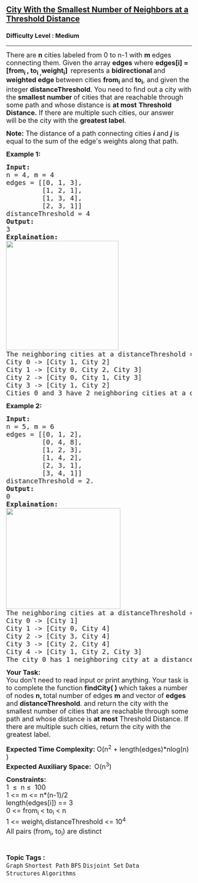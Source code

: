 <h2><a href="https://www.geeksforgeeks.org/problems/city-with-the-smallest-number-of-neighbors-at-a-threshold-distance/1">City With the Smallest Number of Neighbors at a Threshold Distance</a></h2><h3>Difficulty Level : Medium</h3><hr><div class="problems_problem_content__Xm_eO" element-id="303"><p element-id="302"><span style="font-size: 18px;" element-id="301">There are <strong element-id="300">n</strong> cities labeled from 0 to n-1 with <strong element-id="299">m </strong>edges connecting them. Given the array <strong element-id="298">edges</strong>&nbsp;where <strong element-id="297">edges[i] = [from<sub element-id="296">i&nbsp;</sub>, to<sub element-id="295">i ,</sub>weight<sub element-id="294">i</sub>]<sub element-id="293">&nbsp;</sub></strong>&nbsp;represents a <strong element-id="292">bidirectional </strong>and <strong element-id="291">weighted edge </strong>between cities <strong element-id="290">from<sub element-id="289">i</sub>&nbsp;</strong>and <strong element-id="288">to<sub element-id="287">i</sub></strong>, and given the integer <strong element-id="286">distanceThreshold</strong>. You need to find out a city with the <strong element-id="285">smallest number </strong>of cities that are reachable through some path and whose distance is&nbsp;<strong element-id="284">at most</strong>&nbsp;<strong element-id="283">Threshold Distance.</strong>&nbsp;If there are multiple such cities, our answer will&nbsp;be the city with the <strong element-id="282">greatest label</strong>.</span></p>
<p element-id="281"><span style="font-size: 18px;" element-id="280"><strong element-id="279">Note:</strong> The distance of a path connecting cities <em element-id="278"><strong element-id="277">i</strong></em>&nbsp;and&nbsp;<em element-id="276"><strong element-id="275">j</strong></em> is equal to the sum of the edge's weights along that path.</span></p>
<p element-id="274"><strong element-id="273"><span style="font-size: 18px;" element-id="272">Example 1:</span></strong></p>
<pre element-id="271"><strong element-id="270"><span style="font-size: 18px;" element-id="269">Input:</span></strong>
<span style="font-size: 18px;" element-id="268">n = 4, m = 4</span>
<span style="font-size: 18px;" element-id="267">edges = [[0, 1, 3],<br element-id="266">         [1, 2, 1], <br element-id="265">         [1, 3, 4],  <br element-id="264">         [2, 3, 1]]</span>
<span style="font-size: 18px;" element-id="263">distanceThreshold = 4</span>
<strong element-id="262"><span style="font-size: 18px;" element-id="261">Output:<br element-id="260"></span></strong><span style="font-size: 18px;" element-id="259">3</span>
<strong element-id="258"><span style="font-size: 18px;" element-id="257">Explaination:<br element-id="256"><img src="https://media.geeksforgeeks.org/img-practice/PROD/addEditProblem/711146/Web/Other/db9aa4c2-8a65-4b18-b6ad-7034096be600_1684840736.png" width="305" height="296" element-id="255"><br element-id="254"></span></strong><span style="font-size: 18px;" element-id="253">The neighboring cities at a distanceThreshold = 4 for each city are:
City 0 -&gt; [City 1, City 2]&nbsp;
City 1 -&gt; [City 0, City 2, City 3]&nbsp;
City 2 -&gt; [City 0, City 1, City 3]&nbsp;
City 3 -&gt; [City 1, City 2]&nbsp;
Cities 0 and 3 have 2 neighboring cities at a distanceThreshold = 4, but we have to return city 3 since it has the greatest number.</span>
</pre>
<p element-id="252"><strong element-id="251"><span style="font-size: 18px;" element-id="250">Example 2:</span></strong></p>
<pre element-id="249"><strong element-id="248"><span style="font-size: 18px;" element-id="247">Input:&nbsp;</span></strong><span style="font-size: 18px;" element-id="246"><span style="font-size: 18px;" element-id="245"><br element-id="244">n = 5, m = 6<br element-id="243">edges = [[0, 1, 2],
         [0, 4, 8],<br element-id="242">         [1, 2, 3], <br element-id="241">         [1, 4, 2], <br element-id="240">         [2, 3, 1],<br element-id="239">         [3, 4, 1]]<br element-id="238">distanceThreshold = 2.<br element-id="237"></span></span><span style="font-size: 18px;" element-id="236"><strong style="font-size: 18px;" element-id="235">Output:<br element-id="234"></strong><span style="font-size: 18px;" element-id="233">0<br element-id="232"></span><strong style="font-size: 18px;" element-id="231">Explaination:<br element-id="230"><img src="https://media.geeksforgeeks.org/img-practice/prod/addEditProblem/711146/Web/Other/blobid0_1709737447.png" width="310" height="273" element-id="229"></strong><br element-id="228"><span style="font-size: 18px;" element-id="227">The neighboring cities at a distanceThreshold = 2 for each city are:
City 0 -&gt; [City 1] 
City 1 -&gt; [City 0, City 4] 
City 2 -&gt; [City 3, City 4] 
City 3 -&gt; [City 2, City 4]
City 4 -&gt; [City 1, City 2, City 3] 
The city 0 has 1 neighboring city at a distanceThreshold = 2.<br element-id="226"></span></span></pre>
<p element-id="225"><strong element-id="224"><span style="font-size: 18px;" element-id="223">Your Task:</span></strong><br element-id="222"><span style="font-size: 18px;" element-id="221">You don't need to read input or print anything. Your task is to complete the function&nbsp;<strong element-id="220">findCity( )&nbsp;</strong>which takes a number of nodes <strong element-id="219">n, </strong>total number of edges <strong element-id="218">m</strong>&nbsp;and vector of <strong element-id="217">edges</strong> and <strong element-id="216">distanceThreshold</strong>. and return the city with the smallest number of cities that are reachable through some path and whose distance is <strong element-id="215">at most</strong> Threshold Distance. If there are multiple such cities, return the city with the greatest label.</span></p>
<p element-id="214"><span style="font-size: 18px;" element-id="213"><strong element-id="212">Expected Time Complexity:&nbsp;</strong>O(n<sup element-id="211">2</sup> + length(edges)*nlog(n) )</span><br element-id="210"><span style="font-size: 18px;" element-id="209"><strong element-id="208">Expected Auxiliary Space:&nbsp;&nbsp;</strong>O(n<sup element-id="207">3</sup>)</span></p>
<p element-id="206"><span style="font-size: 18px;" element-id="205"><strong element-id="204">Constraints:</strong><br element-id="203">1&nbsp; ≤&nbsp; n ≤&nbsp; 100<br element-id="202">1 &lt;= m &lt;= n*(n-1)/2<br element-id="201">length(edges[i]) == 3<br element-id="200">0 &lt;= from<sub element-id="199">i&nbsp;</sub>&lt; to<sub element-id="198">i</sub>&nbsp;&lt; n<br element-id="197">1 &lt;= weight<sub element-id="196">i </sub>distanceThreshold &lt;= 10<sup element-id="195">4</sup><br element-id="194">All pairs (from<sub element-id="193">i</sub>, to<sub element-id="192">i</sub>) are distinct</span></p></div><br><p><span style=font-size:18px><strong>Topic Tags : </strong><br><code>Graph</code>&nbsp;<code>Shortest Path</code>&nbsp;<code>BFS</code>&nbsp;<code>Disjoint Set</code>&nbsp;<code>Data Structures</code>&nbsp;<code>Algorithms</code>&nbsp;